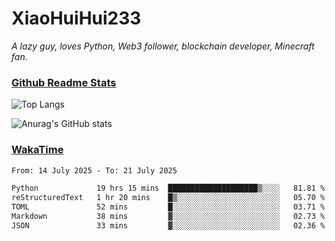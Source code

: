 # XiaoHuiHui233

*A lazy guy, loves Python, Web3 follower, blockchain developer, Minecraft fan.*

### [Github Readme Stats](https://github.com/anuraghazra/github-readme-stats)

![Top Langs](https://github-readme-stats.vercel.app/api/top-langs/?username=XiaoHuiHui233&layout=compact&theme=github_dark)

![Anurag's GitHub stats](https://github-readme-stats.vercel.app/api?username=XiaoHuiHui233&show_icons=true&theme=github_dark)

### [WakaTime](https://wakatime.com)

<!--START_SECTION:waka-->

```txt
From: 14 July 2025 - To: 21 July 2025

Python             19 hrs 15 mins  ████████████████████▒░░░░   81.81 %
reStructuredText   1 hr 20 mins    █▒░░░░░░░░░░░░░░░░░░░░░░░   05.70 %
TOML               52 mins         █░░░░░░░░░░░░░░░░░░░░░░░░   03.71 %
Markdown           38 mins         ▓░░░░░░░░░░░░░░░░░░░░░░░░   02.73 %
JSON               33 mins         ▓░░░░░░░░░░░░░░░░░░░░░░░░   02.36 %
```

<!--END_SECTION:waka-->
